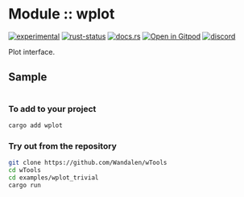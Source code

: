 <!-- {{# generate.module_header{} #}} -->

# Module :: wplot
[![experimental](https://raster.shields.io/static/v1?label=stability&message=experimental&color=orange&logoColor=eee)](https://github.com/emersion/stability-badges#experimental) [![rust-status](https://github.com/Wandalen/wTools/actions/workflows/ModulewPlotPush.yml/badge.svg)](https://github.com/Wandalen/wTools/actions/workflows/ModulewPlotPush.yml) [![docs.rs](https://img.shields.io/docsrs/wplot?color=e3e8f0&logo=docs.rs)](https://docs.rs/wplot) [![Open in Gitpod](https://raster.shields.io/static/v1?label=try&message=online&color=eee&logo=gitpod&logoColor=eee)](https://gitpod.io/#RUN_PATH=.,SAMPLE_FILE=sample%2Frust%2Fwplot_trivial%2Fsrc%2Fmain.rs,RUN_POSTFIX=--example%20wplot_trivial/https://github.com/Wandalen/wTools) [![discord](https://img.shields.io/discord/872391416519737405?color=eee&logo=discord&logoColor=eee&label=ask)](https://discord.gg/m3YfbXpUUY)

Plot interface.

## Sample

<!-- {{# generate.module{} #}} -->

```rust
```

### To add to your project

```sh
cargo add wplot
```

### Try out from the repository

```sh
git clone https://github.com/Wandalen/wTools
cd wTools
cd examples/wplot_trivial
cargo run
```

